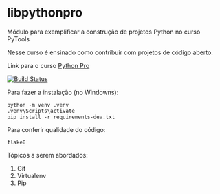 # libpythonpro

Módulo para exemplificar a construção de projetos Python no curso PyTools

Nesse curso é ensinado como contribuir com projetos de código aberto.

Link para o curso [Python Pro](https://pythonpro.com.br)

[![Build Status](https://app.travis-ci.com/olv-leo/libpythonpro.svg?branch=main)](https://app.travis-ci.com/olv-leo/libpythonpro)

Para fazer a instalação (no Windowns):

```console
python -m venv .venv
.venv\Scripts\activate
pip install -r requirements-dev.txt

```

Para conferir qualidade do código:

```console
flake8

```

Tópicos a serem abordados:

1. Git
2. Virtualenv
3. Pip
